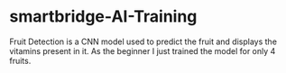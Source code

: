 # smartbridge-AI-Training
Fruit Detection is a CNN model used to predict the fruit and displays the vitamins present in it.
As the beginner I just trained the model for only 4 fruits. 
